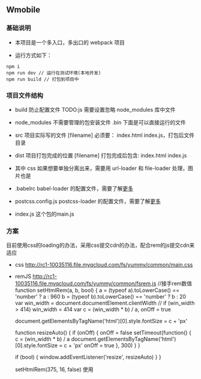 ## Wmobile

### 基础说明

- 本项目是一个多入口，多出口的 webpack 项目

- 运行方式如下：

```
npm i
npm run dev // 运行在测试环境(本地开发)
npm run build // 打包到项目中
```

### 项目文件结构

- build
  防止配置文件
  TODO:js 需要设置忽略 node_modules 库中文件

- node_modules
  不需要管理的包安装文件
  .bin 下面是可以直接运行的文件

- src
  项目实际写的文件
  [filename]
  必须要： index.html index.js，打包后文件目录

- dist
  项目打包完成的位置
  [filename]
  打包完成后包含: index.html index.js

* 其中 css 如果想要单独分离出来，需要用 url-loader 和 file-loader 处理，图片也是

- .babelrc
  babel-loader 的配置文件，需要了解[更多](https://www.babeljs.cn/docs/usage/babelrc/)

- postcss.config.js
  postcss-loader 的配置文件，需要了解[更多](https://www.webpackjs.com/loaders/postcss-loader/#syntaxes)

- index.js
  这个包的main.js

### 方案

  目前使用css的loading的办法，采用css提交cdn的办法，配合rem的js提交cdn来适应
  - css
    http://rc1-10035116.file.myqcloud.com/fs/yummy/common/main.css

  - remJS
    http://rc1-10035116.file.myqcloud.com/fs/yummy/common/fsrem.js
    //接手rem数值
    function setHtmlRem(a, b, bool) {
      a = (typeof a).toLowerCase() == 'number' ? a : 960
      b = (typeof b).toLowerCase() == 'number' ? b : 20
      var win_width = document.documentElement.clientWidth
      // if (win_width > 414) win_width = 414
      var c = (win_width * b) / a,
        onOff = true

      document.getElementsByTagName('html')[0].style.fontSize = c + 'px'

      function resizeAuto() {
        if (onOff) {
          onOff = false
          setTimeout(function() {
            c = (win_width * b) / a
            document.getElementsByTagName('html')[0].style.fontSize = c + 'px'
            onOff = true
          }, 300)
        }
      }

      if (bool) {
        window.addEventListener('resize', resizeAuto)
      }
    }

    setHtmlRem(375, 16, false)
    使用